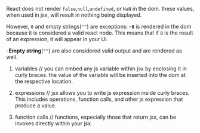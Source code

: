 React does not render `false`,`null`,`undefined`, or `NaN` in the dom. these values, when used in jsx, will result in nothing being displayed.

However, `0` and empty strings(`""`) are exceptions:
-**`0`** is rendered in the dom because it is considered a valid react node. This means that if `0` is the result of an expression, it will appear in your UI.

-**Empty string**(`""`) are also considered valid output and are rendered as well.


 1. variables
// you can embed any js variable within jsx by enclosing it in curly braces. the value of the variable will be inserted into the dom at the respective location.

2. expressions
// jsx allows you to write js expression inside curly braces. This includes operations, function calls, and other js expression that produce a value.

 3. function calls
//  functions, especially those that return jsx, can be invokes directly within your jsx.